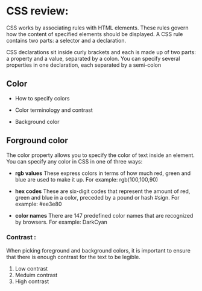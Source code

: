 # CSS review:

CSS works by associating rules with HTML elements. These rules govern
how the content of specified elements should be displayed. A CSS rule
contains two parts: a selector and a declaration.

CSS declarations sit inside curly brackets and each is made up of two
parts: a property and a value, separated by a colon. You can specify
several properties in one declaration, each separated by a semi-colon

## Color

* How to specify colors

* Color terminology and contrast

* Background color

## Forground color

The color property allows you to specify the color of text inside an element. You can specify any color in CSS in one of three ways:

* **rgb values** 
These express colors in terms of how much red, green and blue are used to make it up. For
example: rgb(100,100,90)


* **hex codes**
These are six-digit codes that represent the amount of red, green and blue in a color,
preceded by a pound or hash #sign. For example: #ee3e80


* **color names**
There are 147 predefined color names that are recognized by browsers. For example:
DarkCyan

### Contrast :

When picking foreground and background colors, it is important to ensure that there is
enough contrast for the text to be legible.

1. Low contrast 
2. Meduim contrast 
3. High contrast 

